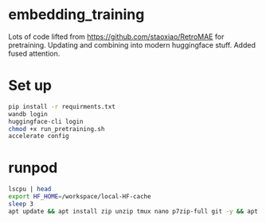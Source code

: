# embedding_training

Lots of code lifted from https://github.com/staoxiao/RetroMAE for pretraining. Updating and combining into modern huggingface stuff. Added fused attention.


# Set up
```bash
pip install -r requirments.txt
wandb login
huggingface-cli login
chmod +x run_pretraining.sh
accelerate config
```

# runpod
```bash
lscpu | head
export HF_HOME=/workspace/local-HF-cache
sleep 3
apt update && apt install zip unzip tmux nano p7zip-full git -y && apt upgrade -y
```
